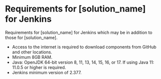 # Requirements for [solution_name] for Jenkins

Requirements for [solution_name] for Jenkins which may be in addition to those for [solution_name].

* Access to the internet is required to download components from GitHub and other locations.
* Minimum 8GB RAM.
* Java: OpenJDK 64-bit version 8, 11, 13, 14, 15, 16, or 17. If using Java 11: 11.0.5 or higher is required.
* Jenkins minimum version of 2.377.
